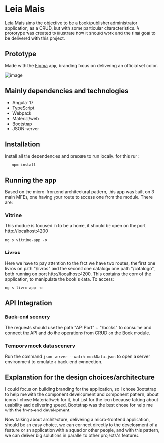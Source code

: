 # Leia Mais

Leia Mais aims the objective to be a book/publisher administrator application, as a CRUD, but with some particular characteristics. A prototype was created to illustrate how it should work and the final goal to be delivered with this project.

## Prototype

Made with the [Figma](https://www.figma.com/proto/heIq134y96Em7MqBhr8EC9/LeiaMais?node-id=0-1&t=1BePwq6tWMucjOhx-1) app, branding focus on delivering an official set color.

![image](https://github.com/user-attachments/assets/ea92ac77-f301-4ddf-9925-22465cd8c1e8)

## Mainly dependencies and technologies 

- Angular 17
- TypeScript
- Webpack
- Material/web
- Bootstrap
- JSON-server


## Installation

 Install all the dependencies and prepare to run locally, for this run:
```
   npm install
```
## Running the app

Based on the micro-frontend architectural pattern, this app was built on 3 main MFEs, one having your route to access one from the module. There are:

### Vitrine 

This module is focused in to be a home, it should be open on the port http://localhost:4200
```
ng s vitrine-app -o
```

### Livros 

Here we have to pay attention to the fact we have two routes, the first one livros on path "/livros" and the second one catalogo one path "/catalogo", both running on port http://localhost:4200. This contains the core of the application, to manipulate the book's data. To access:

```
ng s livro-app -o
```

## API Integration

### Back-end scenery

The requests should use the path "API Port" + "/books" to consume and connect the API and do the operations from CRUD on the Book module. 

### Tempory mock data scenery 

Run the command `json server --watch mockData.json` to open a server environment to emulate a back-end connection.

## Explanation for the design choices/architecture   


I could focus on building branding for the application, so I chose Bootstrap to help me with the component development and component pattern, about icons I chose Material/web for it, but just for the icon because talking about usability and delivering speed, Bootstrap was the best chose for help me with the front-end development. 

Now talking about architecture, delivering a micro-frontend application, should be an easy choice, we can connect directly to the development of a feature or an application  with a squad or other people, and with this pattern, we can deliver big solutions in parallel to other projects's features. 
